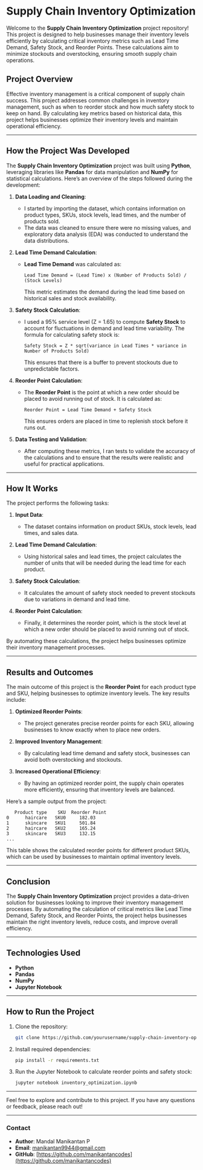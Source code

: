 # **Supply Chain Inventory Optimization**

Welcome to the **Supply Chain Inventory Optimization** project repository! This project is designed to help businesses manage their inventory levels efficiently by calculating critical inventory metrics such as Lead Time Demand, Safety Stock, and Reorder Points. These calculations aim to minimize stockouts and overstocking, ensuring smooth supply chain operations.

## **Project Overview**

Effective inventory management is a critical component of supply chain success. This project addresses common challenges in inventory management, such as when to reorder stock and how much safety stock to keep on hand. By calculating key metrics based on historical data, this project helps businesses optimize their inventory levels and maintain operational efficiency.

---

## **How the Project Was Developed**

The **Supply Chain Inventory Optimization** project was built using **Python**, leveraging libraries like **Pandas** for data manipulation and **NumPy** for statistical calculations. Here’s an overview of the steps followed during the development:

1. **Data Loading and Cleaning**:
   - I started by importing the dataset, which contains information on product types, SKUs, stock levels, lead times, and the number of products sold.
   - The data was cleaned to ensure there were no missing values, and exploratory data analysis (EDA) was conducted to understand the data distributions.

2. **Lead Time Demand Calculation**:
   - **Lead Time Demand** was calculated as:  
     ``` 
     Lead Time Demand = (Lead Time) x (Number of Products Sold) / (Stock Levels)
     ```  
     This metric estimates the demand during the lead time based on historical sales and stock availability.

3. **Safety Stock Calculation**:
   - I used a 95% service level (Z = 1.65) to compute **Safety Stock** to account for fluctuations in demand and lead time variability. The formula for calculating safety stock is:  
     ``` 
     Safety Stock = Z * sqrt(variance in Lead Times * variance in Number of Products Sold)
     ```  
     This ensures that there is a buffer to prevent stockouts due to unpredictable factors.

4. **Reorder Point Calculation**:
   - The **Reorder Point** is the point at which a new order should be placed to avoid running out of stock. It is calculated as:  
     ``` 
     Reorder Point = Lead Time Demand + Safety Stock
     ```  
     This ensures orders are placed in time to replenish stock before it runs out.

5. **Data Testing and Validation**:
   - After computing these metrics, I ran tests to validate the accuracy of the calculations and to ensure that the results were realistic and useful for practical applications.

---

## **How It Works**

The project performs the following tasks:

1. **Input Data**: 
   - The dataset contains information on product SKUs, stock levels, lead times, and sales data.

2. **Lead Time Demand Calculation**: 
   - Using historical sales and lead times, the project calculates the number of units that will be needed during the lead time for each product.

3. **Safety Stock Calculation**: 
   - It calculates the amount of safety stock needed to prevent stockouts due to variations in demand and lead time.

4. **Reorder Point Calculation**: 
   - Finally, it determines the reorder point, which is the stock level at which a new order should be placed to avoid running out of stock.

By automating these calculations, the project helps businesses optimize their inventory management processes.

---

## **Results and Outcomes**

The main outcome of this project is the **Reorder Point** for each product type and SKU, helping businesses to optimize inventory levels. The key results include:

1. **Optimized Reorder Points**:
   - The project generates precise reorder points for each SKU, allowing businesses to know exactly when to place new orders.

2. **Improved Inventory Management**:
   - By calculating lead time demand and safety stock, businesses can avoid both overstocking and stockouts.

3. **Increased Operational Efficiency**:
   - By having an optimized reorder point, the supply chain operates more efficiently, ensuring that inventory levels are balanced.

Here’s a sample output from the project:

```
   Product type    SKU  Reorder Point
0      haircare   SKU0     182.03
1      skincare   SKU1     501.84
2      haircare   SKU2     165.24
3      skincare   SKU3     132.15
...
```

This table shows the calculated reorder points for different product SKUs, which can be used by businesses to maintain optimal inventory levels.

---

## **Conclusion**

The **Supply Chain Inventory Optimization** project provides a data-driven solution for businesses looking to improve their inventory management processes. By automating the calculation of critical metrics like Lead Time Demand, Safety Stock, and Reorder Points, the project helps businesses maintain the right inventory levels, reduce costs, and improve overall efficiency.

---

## **Technologies Used**

- **Python**
- **Pandas**
- **NumPy**
- **Jupyter Notebook**

---

## **How to Run the Project**

1. Clone the repository:
   ```bash
   git clone https://github.com/yourusername/supply-chain-inventory-optimization.git
   ```
2. Install required dependencies:
   ```bash
   pip install -r requirements.txt
   ```
3. Run the Jupyter Notebook to calculate reorder points and safety stock:
   ```bash
   jupyter notebook inventory_optimization.ipynb
   ```

---

Feel free to explore and contribute to this project. If you have any questions or feedback, please reach out!

---

### **Contact**

- **Author**: Mandal Manikantan P
- **Email**: manikantan9944@gmail.com
- **GitHub**: [https://github.com/manikantancodes](https://github.com/manikantancodes)